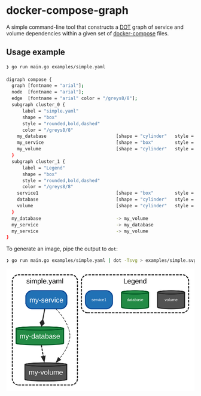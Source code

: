 # docker-compose-graph

A simple command-line tool that constructs a [DOT][1] graph of service and
volume dependencies within a given set of [docker-compose][2] files.

## Usage example

```sh
❯ go run main.go examples/simple.yaml

digraph compose {
  graph [fontname = "arial"];
  node  [fontname = "arial"];
  edge  [fontname = "arial" color = "/greys8/8"];
  subgraph cluster_0 {
      label = "simple.yaml"
      shape = "box"
      style = "rounded,bold,dashed"
      color = "/greys8/8"
    my_database                          [shape = "cylinder"   style = "rounded,bold,filled"    fillcolor = "/bugn8/7"   color = "/bugn8/8"   fontcolor = "white"      label = "my-database"];
    my_service                           [shape = "box"        style = "rounded,bold,filled"    fillcolor = "/blues8/7"  color = "/blues8/8"  fontcolor = "white"      label = "my-service"];
    my_volume                            [shape = "cylinder"   style = "rounded,bold,filled"    fillcolor = "/greys8/7"  color = "/greys8/8"  fontcolor = "white"      label = "my-volume"];
  }
  subgraph cluster_1 {
      label = "Legend"
      shape = "box"
      style = "rounded,bold,dashed"
      color = "/greys8/8"
    service1                             [shape = "box"        style = "rounded,bold,filled"    fillcolor = "/blues8/7"  color = "/blues8/8"  fontcolor = "white"      fontsize = "8pt"  label = "service1"];
    database                             [shape = "cylinder"   style = "rounded,bold,filled"    fillcolor = "/bugn8/7"   color = "/bugn8/8"   fontcolor = "white"      fontsize = "8pt"  label = "database"];
    volume                               [shape = "cylinder"   style = "rounded,bold,filled"    fillcolor = "/greys8/7"  color = "/greys8/8"  fontcolor = "white"      fontsize = "8pt"  label = "volume"];
  }
  my_database                            -> my_volume                              [style="bold,dashed"];
  my_service                             -> my_database                            [style="bold" arrowhead="diamond"];
  my_service                             -> my_volume                              [style="dashed"];
}
```

To generate an image, pipe the output to `dot`:

```sh
❯ go run main.go examples/simple.yaml | dot -Tsvg > examples/simple.svg

```

![example](./examples/simple.svg)

[1]: https://en.wikipedia.org/wiki/DOT_%28graph_description_language%29
[2]: https://docs.docker.com/compose/
